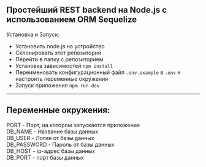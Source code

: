## Простейший REST backend на Node.js с использованием ORM Sequelize

Установка и Запуск:
- Установить node.js на устройство
- Склонировать этот репозиторий
- Перейти в папку с репозиторием
- Установка зависимостей `npm install`
- Переименовать конфигурационный файл `.env.example` в `.env` и настроить переменные окружения
- Запуск приложения `npm run dev`

---
## Переменные окружения:
PORT - Порт, на котором запускается приложение  
DB_NAME - Название базы данных  
DB_USER - Логин от базы данных  
DB_PASSWORD - Пароль от базы данных  
DB_HOST - ip-адрес базы данных  
DB_PORT - порт базы данных  
